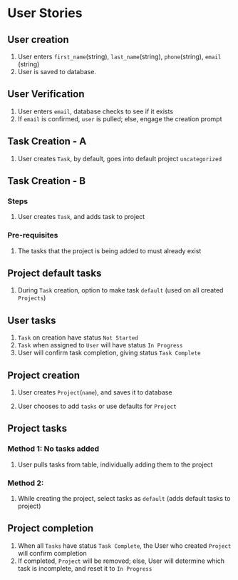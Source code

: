 

# User Stories 

## User creation 
1. User enters `first_name`(string), `last_name`(string), `phone`(string), `email` (string)
2. User is saved to database. 

## User Verification
1. User enters `email`, database checks to see if it exists
2. If `email` is confirmed, `user` is pulled; else, engage the creation prompt

## Task Creation - A 
1. User creates `Task`, by default, goes into default project `uncategorized` 

## Task Creation - B 

### Steps 
1. User creates `Task`, and adds task to project 

### Pre-requisites 
1. The tasks that the project is being added to must already exist 

## Project default tasks
1. During `Task` creation, option to make task `default` (used on all created `Projects`)

## User tasks
1. `Task` on creation have status `Not Started`
2. `Task` when assigned to `User` will have status `In Progress`
3. User will confirm task completion, giving status `Task Complete`


## Project creation

1. User creates `Project`(`name`), and saves it to database

2. User chooses to add `tasks` or use defaults for `Project`

## Project tasks

### Method 1: No tasks added

1. User pulls tasks from table, individually adding them to the project

### Method 2: 

1. While creating the project, select tasks as `default` (adds default tasks to project)

## Project completion
1. When all `Tasks` have status `Task Complete`, the User who created `Project` will confirm completion
2. If completed, `Project` will be removed; else, User will determine which task is incomplete, and reset it to `In Progress`